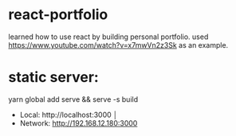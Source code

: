 # react-portfolio
learned how to use react by building personal portfolio. used https://www.youtube.com/watch?v=x7mwVn2z3Sk as an example.

# static server:
yarn global add serve && serve -s build
- Local:    http://localhost:3000        │
- Network:  http://192.168.12.180:3000 

